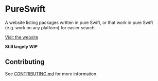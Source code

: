 # PureSwift

A website listing packages written in pure Swift, or that work in pure Swift (e.g. work on any platform) for easier search.

<!--TODO: into button-->
[Visit the website](https://pureswift.herokuapp.com)

**Still largely WIP**

## Contributing
See [CONTRIBUTING.md](CONTRIBUTING.md) for more information.
